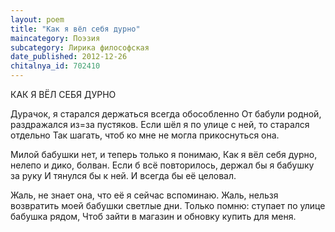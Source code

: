 ```yaml
---
layout: poem
title: "Как я вёл себя дурно"
maincategory: Поэзия
subcategory: Лирика философская
date_published: 2012-12-26
chitalnya_id: 702410
---
```




КАК Я ВЁЛ СЕБЯ ДУРНО

Дурачок, я старался держаться всегда обособленно
От бабули родной, раздражался из=за пустяков.
Если шёл я по улице с ней, то старался отдельно
Так шагать, чтоб ко мне не могла прикоснуться она.

Милой бабушки нет, и теперь только я понимаю,
Как я вёл себя дурно, нелепо и дико, болван.
Если б всё повторилось, держал бы я бабушку за руку
И тянулся бы к ней. И всегда бы её целовал.

Жаль, не знает она, что её я сейчас вспоминаю.
Жаль, нельзя возвратить моей бабушки светлые дни.
Только помню: ступает по улице бабушка рядом,
Чтоб зайти в магазин и обновку купить для меня.






